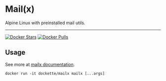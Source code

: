 # Mail(x)

Alpine Linux with preinstalled mail utils.

-----

[![Docker Stars](https://img.shields.io/docker/stars/dockette/mailx.svg?style=flat)](https://hub.docker.com/r/dockette/mailx/)
[![Docker Pulls](https://img.shields.io/docker/pulls/dockette/mailx.svg?style=flat)](https://hub.docker.com/r/dockette/mailx/)

## Usage

See more at [mailx documentation](https://pubs.opengroup.org/onlinepubs/007908799/xcu/mailx.html).

```
docker run -it dockette/mailx mailx [...args]
```
